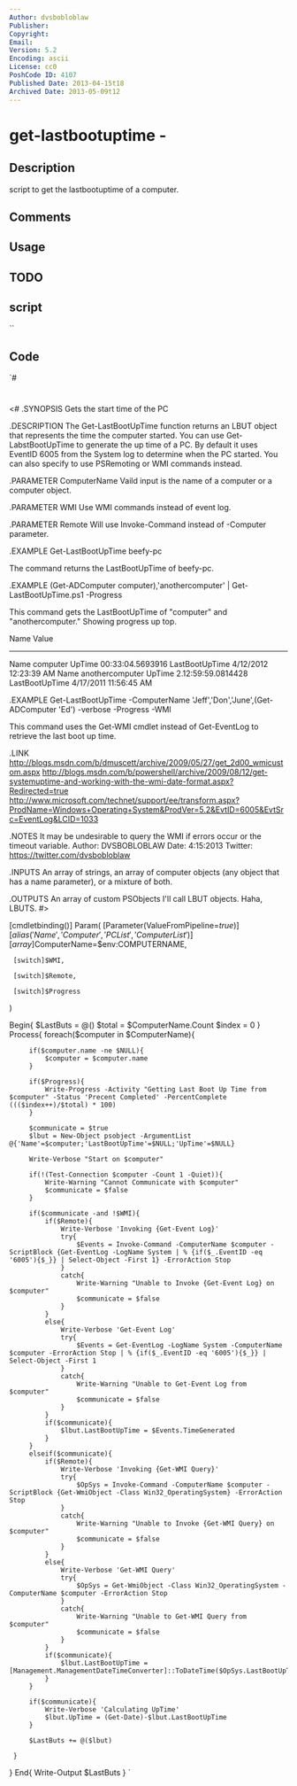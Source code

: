 ```yaml
---
Author: dvsbobloblaw
Publisher: 
Copyright: 
Email: 
Version: 5.2
Encoding: ascii
License: cc0
PoshCode ID: 4107
Published Date: 2013-04-15t18
Archived Date: 2013-05-09t12
---
```


# get-lastbootuptime - 

## Description

script to get the lastbootuptime of a computer.

## Comments



## Usage



## TODO



## script

``

## Code

`#
 #
 <#
 .SYNOPSIS
 Gets the start time of the PC
 
 .DESCRIPTION
 The Get-LastBootUpTime function returns an LBUT object that represents the 
 time the computer started. You can use Get-LabstBootUpTime to generate the up 
 time of a PC. By default it uses EventID 6005 from the System log to determine 
 when the PC started. You can also specify to use PSRemoting or WMI commands 
 instead.
 
 .PARAMETER ComputerName
 Vaild input is the name of a computer or a computer object.
 
 .PARAMETER WMI
 Use WMI commands instead of event log.
 
 .PARAMETER Remote
 Will use Invoke-Command instead of -Computer parameter.
 
 .EXAMPLE
 Get-LastBootUpTime beefy-pc
 
 The command returns the LastBootUpTime of beefy-pc.
 
 .EXAMPLE
 (Get-ADComputer computer),'anothercomputer' | Get-LastBootUpTime.ps1 -Progress
 
 This command gets the LastBootUpTime of "computer" and "anothercomputer." 
 Showing progress up top.
 
 Name                           Value
 ----                           -----
 Name                           computer
 UpTime                         00:33:04.5693916
 LastBootUpTime                 4/12/2012 12:23:39 AM
 Name                           anothercomputer
 UpTime                         2.12:59:59.0814428
 LastBootUpTime                 4/17/2011 11:56:45 AM
 
 .EXAMPLE 
 Get-LastBootUpTime -ComputerName 'Jeff','Don','June',(Get-ADComputer 'Ed') -verbose -Progress -WMI
 
 This command uses the Get-WMI cmdlet instead of Get-EventLog to retrieve the last boot up time.
 
 .LINK
 http://blogs.msdn.com/b/dmuscett/archive/2009/05/27/get_2d00_wmicustom.aspx
 http://blogs.msdn.com/b/powershell/archive/2009/08/12/get-systemuptime-and-working-with-the-wmi-date-format.aspx?Redirected=true
 http://www.microsoft.com/technet/support/ee/transform.aspx?ProdName=Windows+Operating+System&ProdVer=5.2&EvtID=6005&EvtSrc=EventLog&LCID=1033
 
 .NOTES
 It may be undesirable to query the WMI if errors occur or the timeout variable.
 Author: DVSBOBLOBLAW
 Date: 4:15:2013
 Twitter: https://twitter.com/dvsbobloblaw
 
 .INPUTS
 An array of strings, an array of computer objects (any object that has a name parameter), or a mixture of both.
 
 
 .OUTPUTS
 An array of custom PSObjects I'll call LBUT objects. Haha, LBUTS.
 #>
 
 [cmdletbinding()]
 Param(
     [Parameter(ValueFromPipeline=$true)]
     [alias('Name','Computer','PCList','ComputerList')]
     [array]$ComputerName=$env:COMPUTERNAME,
     
     [switch]$WMI,
     
     [switch]$Remote,
 
     [switch]$Progress
 )
 
 Begin{
     $LastButs = @()
     $total = $ComputerName.Count
     $index = 0
 }
 Process{
     foreach($computer in $ComputerName){
 
         if($computer.name -ne $NULL){
             $computer = $computer.name
         }
 
         if($Progress){
             Write-Progress -Activity "Getting Last Boot Up Time from $computer" -Status 'Precent Completed' -PercentComplete ((($index++)/$total) * 100)
         }
 
         $communicate = $true
         $lbut = New-Object psobject -ArgumentList @{'Name'=$computer;'LastBootUpTime'=$NULL;'UpTime'=$NULL}
 
         Write-Verbose "Start on $computer"
 
         if(!(Test-Connection $computer -Count 1 -Quiet)){
             Write-Warning "Cannot Communicate with $computer"
             $communicate = $false
         }
 
         if($communicate -and !$WMI){
             if($Remote){
                 Write-Verbose 'Invoking {Get-Event Log}'
                 try{
                     $Events = Invoke-Command -ComputerName $computer -ScriptBlock {Get-EventLog -LogName System | % {if($_.EventID -eq '6005'){$_}} | Select-Object -First 1} -ErrorAction Stop
                 }
                 catch{
                     Write-Warning "Unable to Invoke {Get-Event Log} on $computer"
                     $communicate = $false   
                 }
             }
             else{
                 Write-Verbose 'Get-Event Log'
                 try{
                     $Events = Get-EventLog -LogName System -ComputerName $computer -ErrorAction Stop | % {if($_.EventID -eq '6005'){$_}} | Select-Object -First 1
                 }
                 catch{
                     Write-Warning "Unable to Get-Event Log from $computer"
                     $communicate = $false
                 }
             }
             if($communicate){
                 $lbut.LastBootUpTime = $Events.TimeGenerated
             }     
         }
         elseif($communicate){
             if($Remote){
                 Write-Verbose 'Invoking {Get-WMI Query}'
                 try{
                     $OpSys = Invoke-Command -ComputerName $computer -ScriptBlock {Get-WmiObject -Class Win32_OperatingSystem} -ErrorAction Stop
                 }
                 catch{
                     Write-Warning "Unable to Invoke {Get-WMI Query} on $computer"
                     $communicate = $false
                 }
             }
             else{
                 Write-Verbose 'Get-WMI Query'
                 try{
                     $OpSys = Get-WmiObject -Class Win32_OperatingSystem -ComputerName $computer -ErrorAction Stop
                 }
                 catch{
                     Write-Warning "Unable to Get-WMI Query from $computer"
                     $communicate = $false
                 }
             }
             if($communicate){          
                 $lbut.LastBootUpTime = [Management.ManagementDateTimeConverter]::ToDateTime($OpSys.LastBootUpTime)
             }
         }
 
         if($communicate){
             Write-Verbose 'Calculating UpTime'
             $lbut.UpTime = (Get-Date)-$lbut.LastBootUpTime
         }
 
         $LastButs += @($lbut)
 
     }
 }
 End{
     Write-Output $LastButs
 }
`

